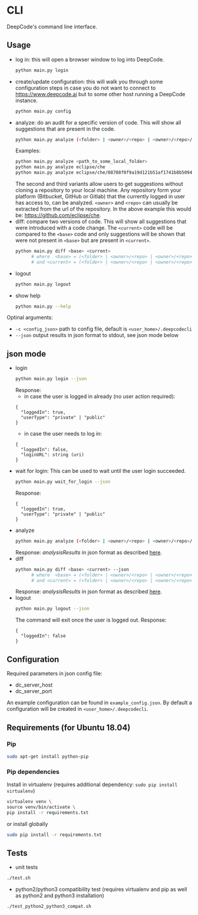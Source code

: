 # CLI

DeepCode's command line interface.

## Usage
- log in: this will open a browser window to log into DeepCode.
  ```bash
  python main.py login
  ```
- create/update configuration: this will walk you through some configuration steps in case you do not want to connect to
 https://www.deepcode.ai but to some other host running a DeepCode instance.
  ```bash
  python main.py config
  ```
- analyze: do an audit for a specific version of code. This will show all suggestions that are present in the code.
  ```bash
  python main.py analyze (<folder> | <owner>/<repo> | <owner>/<repo>/<commit>)
  ```
  Examples:
  ```bash
  python main.py analyze <path_to_some_local_folder>
  python main.py analyze eclipse/che
  python main.py analyze eclipse/che/08708f0f9a19d121b51af1741b8b5094fe38048b
  ```
  The second and third variants allow users to get suggestions without cloning a repository to your local machine.
  Any repository form your platform (Bitbucket, GitHub or Gitlab) that the currently logged in user has access to, can be analyzed.
  `<owner>` and `<repo>` can usually be extracted from the url of the repository.
  In the above example this would be: https://github.com/eclipse/che.
- diff: compare two versions of code. This will show all suggestions that were introduced with a code change.
  The `<current>` code will be compared to the `<base>` code and only suggestions will be shown that were not present in
  `<base>` but are present in `<current>`.
  ```bash
  python main.py diff <base> <current>
        # where  <base> = (<folder> | <owner>/<repo> | <owner>/<repo>/<commit>)
        # and <current> = (<folder> | <owner>/<repo> | <owner>/<repo>/<commit>)
  ```
- logout
  ```bash
  python main.py logout
  ```
- show help
  ```bash
  python main.py --help
  ```

Optinal arguments:
- `-c <config_json>` path to config file, default is `<user_home>/.deepcodecli`
- `--json` output results in json format to stdout, see json mode below

## json mode

- login
  ```bash
  python main.py login --json
  ```
  Response:
  - in case the user is logged in already (no user action required):
  ```
  {
    "loggedIn": true,
    "userType": "private" | "public"
  }
  ```
  - in case the user needs to log in:
  ```
  {
    "loggedIn": false,
    "loginURL": string (uri)
  }
  ```
- wait for login: This can be used to wait until the user login succeeded.
  ```bash
  python main.py wait_for_login --json
  ```
  Response:
  ```
  {
    "loggedIn": true,
    "userType": "private" | "public"
  }
  ```
- analyze
  ```bash
  python main.py analyze (<folder> | <owner>/<repo> | <owner>/<repo>/<commit>) --json
  ```
  Response: *analysisResults* in json format as described [here](https://www.deepcode.ai/docs/REST%20APIs%2FBundles).
- diff
  ```bash
  python main.py diff <base> <current> --json
        # where  <base> = (<folder> | <owner>/<repo> | <owner>/<repo>/<commit>)
        # and <current> = (<folder> | <owner>/<repo> | <owner>/<repo>/<commit>)
  ```
  Response: *analysisResults* in json format as described [here](https://www.deepcode.ai/docs/REST%20APIs%2FBundles).
- logout
  ```bash
  python main.py logout --json
  ```
  The command will exit once the user is logged out.
  Response:
  ```
  {
    "loggedIn": false
  }
  ```

## Configuration

Required parameters in json config file:
- dc_server_host
- dc_server_port

An example configuration can be found in `example_config.json`.
By default a configuration will be created in `<user_home>/.deepcodecli`.

## Requirements (for Ubuntu 18.04)
### Pip
```bash
sudo apt-get install python-pip
```

### Pip dependencies
Install in virtualenv (requires additional dependency: `sudo pip install virtualenv`)
```bash
virtualenv venv \
source venv/bin/activate \
pip install -r requirements.txt
```
or install globally
```bash
sudo pip install -r requirements.txt
```

## Tests

- unit tests
```bash
./test.sh
```
- python2/python3 compatibility test (requires virtualenv and pip as well as python2 and python3 installation)
```bash
./test_python2_python3_compat.sh
```
